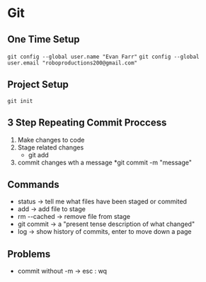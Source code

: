 # Git

## One Time Setup

`git config --global user.name "Evan Farr"`
`git config --global user.email "roboproductions200@gmail.com"`

## Project Setup

`git init`

## 3 Step Repeating Commit Proccess
1. Make changes to code
2. Stage related changes
    * git add
3. commit changes wth a message
    *git commit -m "message"

## Commands

* status  -> tell me what files have been staged or commited
* add -> add file to stage
* rm --cached -> remove file from stage
* git commit -> a "present tense description of what changed"
* log -> show history of commits, enter to move down a page

## Problems
* commit without -m -> esc : wq